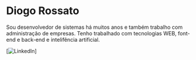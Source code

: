 # Diogo Rossato

Sou desenvolvedor de sistemas há muitos anos e também trabalho com administração de empresas. 
Tenho trabalhado com tecnologias WEB, font-end e back-end e intelifência artificial. 




[![LinkedIn](https://www.linkedin.com/in/diogo-teixeira-rossato-46449628/)]